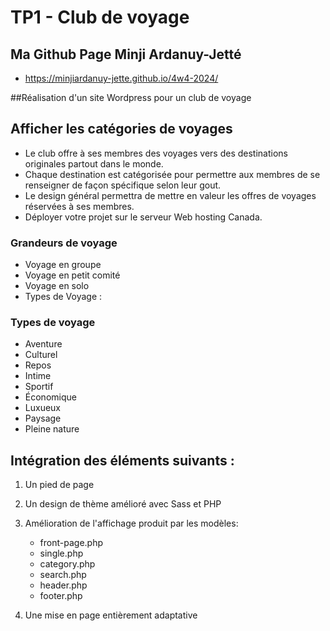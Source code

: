 # TP1 - Club de voyage

## Ma Github Page Minji Ardanuy-Jetté

- https://minjiardanuy-jette.github.io/4w4-2024/

##Réalisation d'un site Wordpress pour un club de voyage

## Afficher les catégories de voyages

- Le club offre à ses membres des voyages vers des destinations originales partout dans le monde.
- Chaque destination est catégorisée pour permettre aux membres de se renseigner de façon spécifique selon leur gout.
- Le design général permettra de mettre en valeur les offres de voyages réservées à ses membres.
- Déployer votre projet sur le serveur Web hosting Canada.

### Grandeurs de voyage

- Voyage en groupe
- Voyage en petit comité
- Voyage en solo
- Types de Voyage :

### Types de voyage

- Aventure
- Culturel
- Repos
- Intime
- Sportif
- Économique
- Luxueux
- Paysage
- Pleine nature

## Intégration des éléments suivants :

1. Un pied de page

2. Un design de thème amélioré avec Sass et PHP

3. Amélioration de l'affichage produit par les modèles:

   - front-page.php
   - single.php
   - category.php
   - search.php
   - header.php
   - footer.php

4. Une mise en page entièrement adaptative

